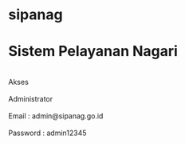 # sipanag
<h1>Sistem Pelayanan Nagari</h1>
<br>Akses</br>
<br>Administrator</br>
<br>Email : admin@sipanag.go.id</br>
<br>Password : admin12345</br>
